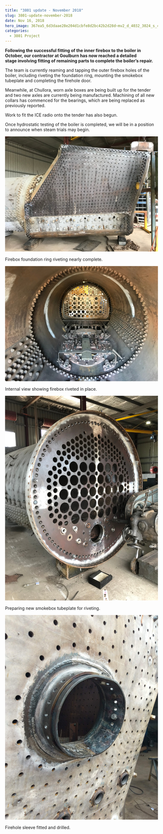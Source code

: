 ```yaml
---
title: "3801 update - November 2018"
slug: 3801-update-november-2018
date: Nov 16, 2018
hero_image: 367ea5_6d3daae28e204d1cbfe8d2bc42b2d28d~mv2_d_4032_3024_s_4_2.jpg
categories:
  - 3801 Project
---
```



**Following the successful fitting of the inner firebox to the boiler in October, our contractor at Goulburn has now reached a detailed stage involving fitting of remaining parts to complete the boiler’s repair.**

The team is currently reaming and tapping the outer firebox holes of the boiler, including riveting the foundation ring, mounting the smokebox tubeplate and completing the firehole door.

Meanwhile, at Chullora, worn axle boxes are being built up for the tender and two new axles are currently being manufactured. Machining of all new collars has commenced for the bearings, which are being replaced as previously reported.

Work to fit the ICE radio onto the tender has also begun.

Once hydrostatic testing of the boiler is completed, we will be in a position to announce when steam trials may begin.

![ree](367ea5_6d3daae28e204d1cbfe8d2bc42b2d28d~mv2_d_4032_3024_s_4_2.jpg)

Firebox foundation ring riveting nearly complete.

![ree](367ea5_76185c8ef5d54599b3f713ce1bebd218~mv2_d_4032_3024_s_4_2.jpg)

Internal view showing firebox riveted in place.

![ree](367ea5_afe7288f341a4064af7da55e8892d3f0~mv2_d_3024_4032_s_4_2.jpg)

Preparing new smokebox tubeplate for riveting.

![ree](367ea5_21118097de3d40f79ae7d727d732928a~mv2_d_3072_4096_s_4_2.jpg)

Firehole sleeve fitted and drilled.
